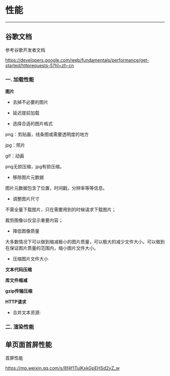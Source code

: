 # 性能

***

## 谷歌文档

参考谷歌开发者文档

<https://developers.google.com/web/fundamentals/performance/get-started/httprequests-5?hl=zh-cn>

### 一. 加载性能

**图片**

- 去掉不必要的图片

- 延迟提前加载

- 选择合适的图片格式

png：剪贴画，线条图或需要透明度的地方

jpg：照片

gif：动画

png无损压缩，jpg有损压缩。

- 移除图片元数据

图片元数据包含了位置，时间戳，分辨率等等信息。

- 调整图片尺寸

不需全量下载图片，只在需要用到的时候请求下载图片；

裁剪图像以仅显示重要内容；

- 降低图像质量

大多数情况下可以做到缩减极小的图片质量，可以极大的减少文件大小。可以做到在保证图片质量的范围内，缩小图片文件大小。

- 压缩图片文件大小

**文本代码压缩**

**库文件缩减**

**gzip传输压缩**

**HTTP请求**

- 合并文本资源:

### 二. 渲染性能

## 单页面首屏性能

首屏性能

<https://mp.weixin.qq.com/s/8f4f1TulKxkGpEHSd2yZ_w>
